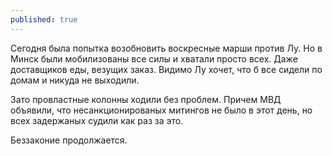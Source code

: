 ```yaml
---
published: true
---
```


Сегодня была попытка возобновить воскресные марши против Лу. Но в Минск были мобилизованы все силы и хватали просто всех. Даже доставщиков еды, везущих заказ. Видимо Лу хочет, что б все сидели по домам и никуда не выходили.

Зато провластные колонны ходили без проблем. Причем МВД объявили, что несанкционированых митингов не было в этот день, но всех задержаных судили как раз за это.

Беззаконие продолжается.